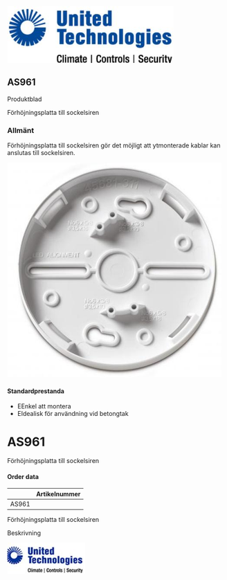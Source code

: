 ![](_page_0_Picture_0.jpeg)

## AS961

Produktblad

Förhöjningsplatta till sockelsiren

### Allmänt

Förhöjningsplatta till sockelsiren gör det möjligt att ytmonterade kablar kan anslutas till sockelsiren.

![](_page_0_Picture_5.jpeg)

#### Standardprestanda

- EEnkel att montera
- EIdealisk för användning vid betongtak
# AS961

Förhöjningsplatta till sockelsiren

#### Order data

|       | Artikelnummer |
|-------|---------------|
| AS961 |               |

 Förhöjningsplatta till sockelsiren

Beskrivning

![](_page_1_Picture_6.jpeg)